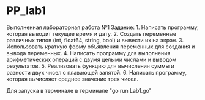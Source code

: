 # PP_lab1
Выполненная лабораторная работа №1
Задание:
    1. Написать программу, которая выводит текущее время и дату.
    2. Создать переменные различных типов (int, float64, string, bool) и вывести их на экран.
    3. Использовать краткую форму объявления переменных для создания и вывода переменных.
    4. Написать программу для выполнения арифметических операций с двумя целыми числами и выводом результатов.
    5. Реализовать функцию для вычисления суммы и разности двух чисел с плавающей запятой.
    6. Написать программу, которая вычисляет среднее значение трех чисел.

Для запуска в терминале в терминале "go run Lab1.go"